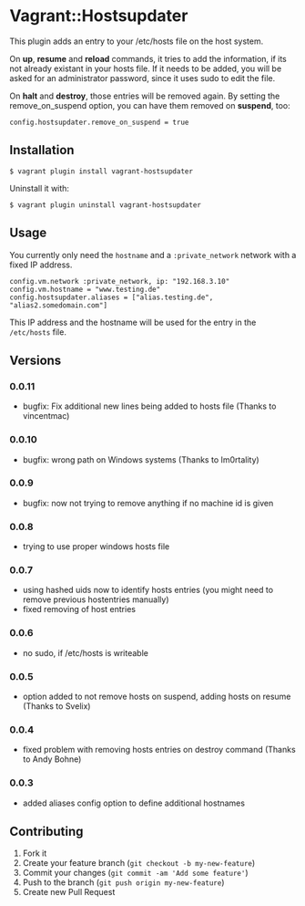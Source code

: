 # Vagrant::Hostsupdater

This plugin adds an entry to your /etc/hosts file on the host system.

On **up**, **resume** and **reload** commands, it tries to add the information, if its not already existant in your hosts file. If it needs to be added, you will be asked for an administrator password, since it uses sudo to edit the file.

On **halt** and **destroy**, those entries will be removed again.
By setting the remove\_on\_suspend option, you can have them removed on **suspend**, too:

    config.hostsupdater.remove_on_suspend = true



## Installation

    $ vagrant plugin install vagrant-hostsupdater

Uninstall it with:

    $ vagrant plugin uninstall vagrant-hostsupdater

## Usage

You currently only need the `hostname` and a `:private_network` network with a fixed IP address.

    config.vm.network :private_network, ip: "192.168.3.10"
    config.vm.hostname = "www.testing.de"
    config.hostsupdater.aliases = ["alias.testing.de", "alias2.somedomain.com"]

This IP address and the hostname will be used for the entry in the `/etc/hosts` file.

##  Versions

### 0.0.11
* bugfix: Fix additional new lines being added to hosts file (Thanks to vincentmac)

### 0.0.10
* bugfix: wrong path on Windows systems (Thanks to Im0rtality)

### 0.0.9
* bugfix: now not trying to remove anything if no machine id is given

### 0.0.8
* trying to use proper windows hosts file

### 0.0.7
* using hashed uids now to identify hosts entries (you might need to remove previous hostentries manually)
* fixed removing of host entries

### 0.0.6
* no sudo, if /etc/hosts is writeable

### 0.0.5
* option added to not remove hosts on suspend, adding hosts on resume (Thanks to Svelix)

### 0.0.4
* fixed problem with removing hosts entries on destroy command (Thanks to Andy Bohne)

### 0.0.3
* added aliases config option to define additional hostnames


## Contributing

1. Fork it
2. Create your feature branch (`git checkout -b my-new-feature`)
3. Commit your changes (`git commit -am 'Add some feature'`)
4. Push to the branch (`git push origin my-new-feature`)
5. Create new Pull Request
